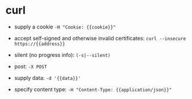 # curl

- supply a cookie
`-H "Cookie: {{cookie}}"`

- accept self-signed and otherwise invalid certificates:
`curl --insecure https://{{address}}`

- silent (no progress info):
`(-s|--silent)`

- post:
`-X POST`

- supply data:
`-d '{{data}}'`

- specify content type:
`-H "Content-Type: {{application/json}}"`
